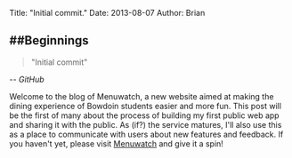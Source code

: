 Title: "Initial commit."
Date: 2013-08-07
Author: Brian

##Beginnings
------
>"Initial commit"

-- *GitHub*

Welcome to the blog of Menuwatch, a new website aimed at making the dining experience of Bowdoin students easier and more fun. This post will be the first of many about the process of building my first public web app and sharing it with the public. As (if?) the service matures, I'll also use this as a place to communicate with users about new features and feedback. If you haven't yet, please visit [Menuwatch](http://www.menuwat.ch) and give it a spin!

